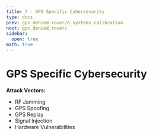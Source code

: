```yaml
---
title: 7 - GPS Specific Cybersecurity
type: docs
prev: gps_denied_rover/6_systems_calibration
next: gps_denied_rover/
sidebar:
  open: true
math: true
---
```


# GPS Specific Cybersecurity

**Attack Vectors:**

* RF Jamming
* GPS Spoofing
* GPS Replay
* Signal Injection
* Hardware Vulnerabilities